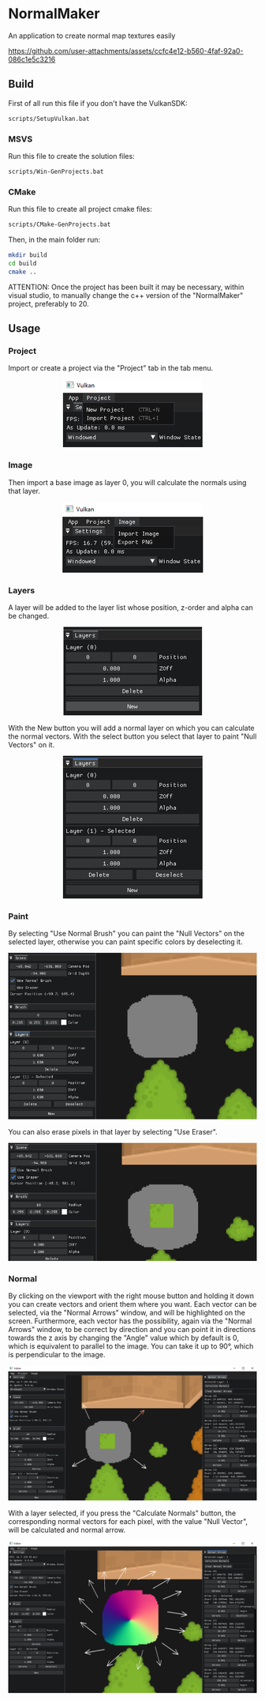 # NormalMaker

An application to create normal map textures easily

https://github.com/user-attachments/assets/ccfc4e12-b560-4faf-92a0-086c1e5c3216

## Build

First of all run this file if you don't have the VulkanSDK:

```bash
scripts/SetupVulkan.bat
```

### MSVS

Run this file to create the solution files:

```bash
scripts/Win-GenProjects.bat
```

### CMake

Run this file to create all project cmake files:

```bash
scripts/CMake-GenProjects.bat
```

Then, in the main folder run:

```bash
mkdir build
cd build
cmake ..
```

ATTENTION: Once the project has been built it may be necessary, within visual studio, to manually change the c++ version of the "NormalMaker" project, preferably to 20.

## Usage

### Project

Import or create a project via the "Project" tab in the tab menu.

<p align="center">
  <img src="Resources/Project.png" alt="Project">
</p>

### Image

Then import a base image as layer 0, you will calculate the normals using that layer.

<p align="center">
  <img src="Resources/Image.png" alt="Project">
</p>

### Layers

A layer will be added to the layer list whose position, z-order and alpha can be changed.

<p align="center">
  <img src="Resources/Layers.png" alt="Project">
</p>

With the New button you will add a normal layer on which you can calculate the normal vectors.
With the select button you select that layer to paint "Null Vectors" on it.

<p align="center">
  <img src="Resources/NormalLayer.png" alt="Project">
</p>

### Paint

By selecting "Use Normal Brush" you can paint the "Null Vectors" on the selected layer, otherwise you can paint specific colors by deselecting it.

<p align="center">
  <img src="Resources/Paint.png" alt="Project">
</p>

You can also erase pixels in that layer by selecting "Use Eraser".

<p align="center">
  <img src="Resources/Erase.png" alt="Project">
</p>

### Normal

By clicking on the viewport with the right mouse button and holding it down you can create vectors and orient them where you want.
Each vector can be selected, via the "Normal Arrows" window, and will be highlighted on the screen.
Furthermore, each vector has the possibility, again via the "Normal Arrows" window, to be correct by direction and you can point it in directions towards the z axis by changing the "Angle" value which by default is 0, which is equivalent to parallel to the image.
You can take it up to 90°, which is perpendicular to the image.

<p align="center">
  <img src="Resources/Arrows.png" alt="Project">
</p>

With a layer selected, if you press the "Calculate Normals" button, the corresponding normal vectors for each pixel, with the value "Null Vector", will be calculated and normal arrow.

<p align="center">
  <img src="Resources/Normal.png" alt="Project">
</p>

